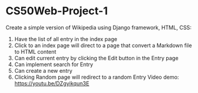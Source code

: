 # CS50Web-Project-1

Create a simple version of Wikipedia using Django framework, HTML, CSS:
1. Have the list of all entry in the index page
3. Click to an index page will direct to a page that convert a Markdown file to HTML content
4. Can edit current entry by clicking the Edit button in the Entry page
5. Can implement search for Entry
6. Can create a new entry
7. Clicking Random page will redirect to a random Entry
Video demo: https://youtu.be/DZgyikqun3E
